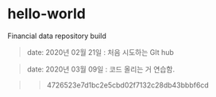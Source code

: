 # hello-world
Financial data repository build 
> date: 2020년 02월 21일 : 처음 시도하는 GIt hub

> date: 2020년 03월 09일 : 코드 올리는 거 연습함.


>> 4726523e7d1bc2e5cbd02f7132c28db43bbbf6cd
